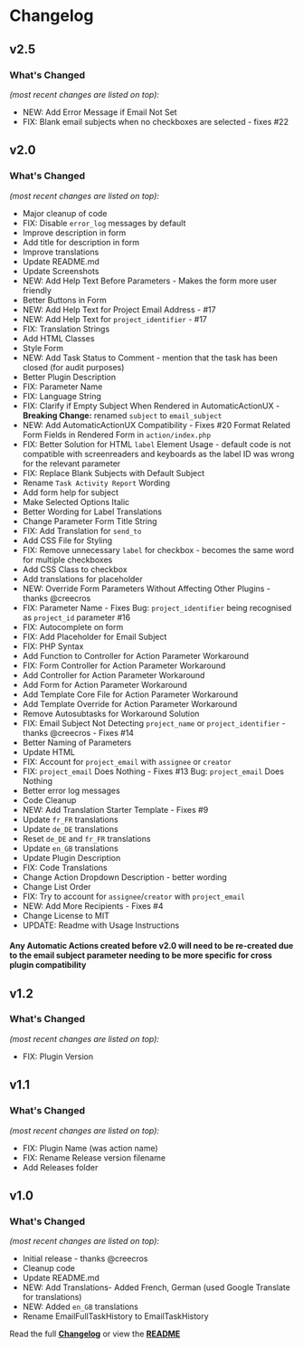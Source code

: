 # Changelog


## v2.5

### What's Changed

_(most recent changes are listed on top):_
 - NEW: Add Error Message if Email Not Set
 - FIX: Blank email subjects when no checkboxes are selected - fixes #22


## v2.0

### What's Changed

_(most recent changes are listed on top):_
- Major cleanup of code
- FIX: Disable `error_log` messages by default
- Improve description in form
- Add title for description in form
- Improve translations
- Update README.md
- Update Screenshots
- NEW: Add Help Text Before Parameters - Makes the form more user friendly
- Better Buttons in Form
- NEW: Add Help Text for Project Email Address - #17
- NEW: Add Help Text for `project_identifier` - #17
- FIX: Translation Strings
- Add HTML Classes
- Style Form
- NEW: Add Task Status to Comment - mention that the task has been closed (for audit purposes)
- Better Plugin Description
- FIX: Parameter Name
- FIX: Language String 
- FIX: Clarify if Empty Subject When Rendered in AutomaticActionUX - **Breaking Change:** renamed `subject` to `email_subject`
- NEW: Add AutomaticActionUX Compatibility - Fixes #20 Format Related Form Fields in Rendered Form in `action/index.php`
- FIX: Better Solution for HTML `label` Element Usage - default code is not compatible with screenreaders and keyboards as the label ID was wrong for the relevant parameter
- FIX: Replace Blank Subjects with Default Subject
- Rename `Task Activity Report` Wording
- Add form help for subject
- Make Selected Options Italic
- Better Wording for Label Translations
- Change Parameter Form Title String
- FIX: Add Translation for `send_to`
- Add CSS File for Styling
- FIX: Remove unnecessary `label` for checkbox - becomes the same word for multiple checkboxes
- Add CSS Class to checkbox
- Add translations for placeholder
- NEW: Override Form Parameters Without Affecting Other Plugins - thanks @creecros
- FIX: Parameter Name - Fixes Bug: `project_identifier` being recognised as `project_id` parameter #16
- FIX: Autocomplete on form
- FIX: Add Placeholder for Email Subject
- FIX: PHP Syntax
- Add Function to Controller for Action Parameter Workaround
- FIX: Form Controller for Action Parameter Workaround
- Add Controller for Action Parameter Workaround
- Add Form for Action Parameter Workaround
- Add Template Core File for Action Parameter Workaround
- Add Template Override for Action Parameter Workaround
- Remove Autosubtasks for Workaround Solution
- FIX: Email Subject Not Detecting `project_name` or `project_identifier` - thanks @creecros - Fixes #14
- Better Naming of Parameters
- Update HTML
- FIX: Account for `project_email` with `assignee` or `creator`
- FIX: `project_email` Does Nothing - Fixes #13 Bug: `project_email` Does Nothing
- Better error log messages
- Code Cleanup
- NEW: Add Translation Starter Template - Fixes #9
- Update `fr_FR` translations
- Update `de_DE` translations
- Reset `de_DE` and `fr_FR` translations
- Update `en_GB` translations
- Update Plugin Description
- FIX: Code Translations
- Change Action Dropdown Description - better wording
- Change List Order
- FIX: Try to account for `assignee`/`creator` with `project_email`
- NEW: Add More Recipients - Fixes #4
- Change License to MIT
- UPDATE: Readme with Usage Instructions

#### Any Automatic Actions created before v2.0 will need to be re-created due to the email subject parameter needing to be more specific for cross plugin compatibility


## v1.2

### What's Changed

_(most recent changes are listed on top):_
- FIX: Plugin Version


## v1.1

### What's Changed

_(most recent changes are listed on top):_
- FIX: Plugin Name (was action name)
- FIX: Rename Release version filename
- Add Releases folder


## v1.0

### What's Changed

_(most recent changes are listed on top):_
- Initial release - thanks @creecros
- Cleanup code
- Update README.md
- NEW: Add Translations- Added French, German (used Google Translate for translations)
- NEW: Added `en_GB` translations
- Rename EmailFullTaskHistory to EmailTaskHistory


Read the full [**Changelog**](../master/changelog.md "See changes") or view the [**README**](../master/README.md "View README")
